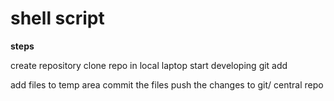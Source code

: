 # shell script #

**steps**

create repository
clone repo in local laptop
start developing
git add <filename>

add files to temp area
commit the files
push the changes to git/ central repo